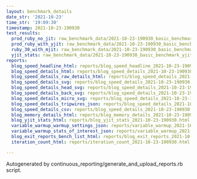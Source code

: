 ```yaml
---
layout: benchmark_details
date_str: '2021-10-23'
time_str: '19:09:30'
timestamp: 2021-10-23-190930
test_results:
  prod_ruby_no_jit: raw_benchmark_data/2021-10-23-190930_basic_benchmark_prod_ruby_no_jit.json
  prod_ruby_with_yjit: raw_benchmark_data/2021-10-23-190930_basic_benchmark_prod_ruby_with_yjit.json
  ruby_30_with_mjit: raw_benchmark_data/2021-10-23-190930_basic_benchmark_ruby_30_with_mjit.json
  yjit_stats: raw_benchmark_data/2021-10-23-190930_basic_benchmark_yjit_stats.json
reports:
  blog_speed_headline_html: reports/blog_speed_headline_2021-10-23-190930.html
  blog_speed_details_html: reports/blog_speed_details_2021-10-23-190930.html
  blog_speed_details_raw_details_html: reports/blog_speed_details_2021-10-23-190930.raw_details.html
  blog_speed_details_svg: reports/blog_speed_details_2021-10-23-190930.svg
  blog_speed_details_head_svg: reports/blog_speed_details_2021-10-23-190930.head.svg
  blog_speed_details_back_svg: reports/blog_speed_details_2021-10-23-190930.back.svg
  blog_speed_details_micro_svg: reports/blog_speed_details_2021-10-23-190930.micro.svg
  blog_speed_details_tripwires_json: reports/blog_speed_details_2021-10-23-190930.tripwires.json
  blog_speed_details_csv: reports/blog_speed_details_2021-10-23-190930.csv
  blog_memory_details_html: reports/blog_memory_details_2021-10-23-190930.html
  blog_yjit_stats_html: reports/blog_yjit_stats_2021-10-23-190930.html
  variable_warmup_warmup_settings_json: reports/variable_warmup_2021-10-23-190930.warmup_settings.json
  variable_warmup_stats_of_interest_json: reports/variable_warmup_2021-10-23-190930.stats_of_interest.json
  blog_exit_reports_bench_list_html: reports/blog_exit_reports_2021-10-23-190930.bench_list.html
  iteration_count_html: reports/iteration_count_2021-10-23-190930.html

---
```

Autogenerated by continuous_reporting/generate_and_upload_reports.rb script.
